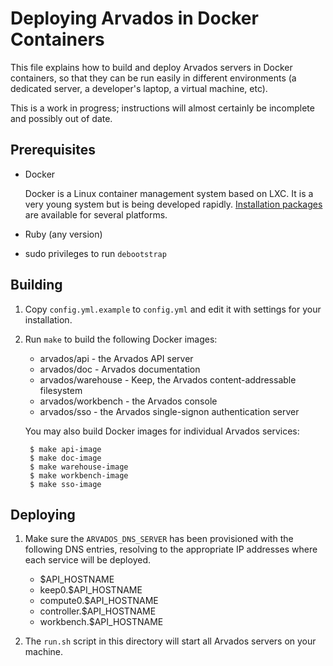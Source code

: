 Deploying Arvados in Docker Containers
======================================

This file explains how to build and deploy Arvados servers in Docker
containers, so that they can be run easily in different environments
(a dedicated server, a developer's laptop, a virtual machine,
etc).

This is a work in progress; instructions will almost certainly be
incomplete and possibly out of date.

Prerequisites
-------------

* Docker

  Docker is a Linux container management system based on LXC. It is a
  very young system but is being developed rapidly.
  [Installation packages](http://www.docker.io/gettingstarted/#h_installation)
  are available for several platforms.

* Ruby (any version)

* sudo privileges to run `debootstrap`

Building
--------

1. Copy `config.yml.example` to `config.yml` and edit it with settings
   for your installation.
2. Run `make` to build the following Docker images:

   * arvados/api       - the Arvados API server
   * arvados/doc       - Arvados documentation
   * arvados/warehouse - Keep, the Arvados content-addressable filesystem
   * arvados/workbench - the Arvados console
   * arvados/sso       - the Arvados single-signon authentication server

   You may also build Docker images for individual Arvados services:

        $ make api-image
        $ make doc-image
        $ make warehouse-image
        $ make workbench-image
        $ make sso-image

Deploying
---------

1. Make sure the `ARVADOS_DNS_SERVER` has been provisioned with the
   following DNS entries, resolving to the appropriate IP addresses
   where each service will be deployed.

   * $API_HOSTNAME
   * keep0.$API_HOSTNAME
   * compute0.$API_HOSTNAME
   * controller.$API_HOSTNAME
   * workbench.$API_HOSTNAME

2. The `run.sh` script in this directory will start all Arvados
   servers on your machine.

